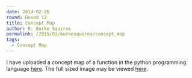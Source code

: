 ```yaml
---
date: 2014-02-26
round: Round 12
title: Concept Map
author: R. Burke Squires
permalink: /2015/02/burkesquires/concept_map
tags:
  - Concept Map
---
```


I have uploaded a concept map of a function in the python programming language [here](http://s18.postimg.org/51t3gvh8o/function_concept_map.jpg). The full sized image may be viewed [here](http://s18.postimg.org/7j4uo5153/function_concept_map.jpg).